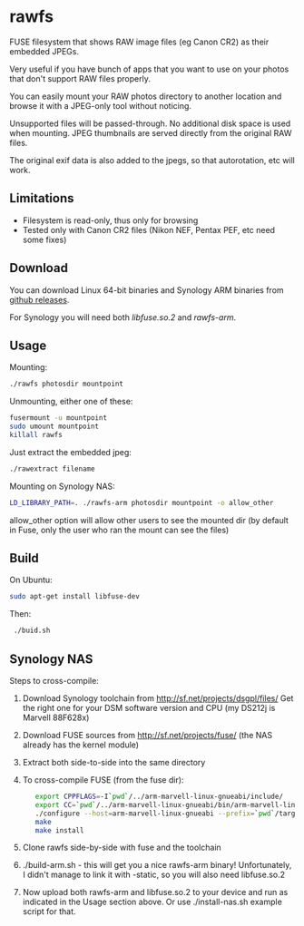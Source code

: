 rawfs
=====

FUSE filesystem that shows RAW image files (eg Canon CR2) as their embedded JPEGs.

Very useful if you have bunch of apps that you want to use on your photos
that don't support RAW files properly.

You can easily mount your RAW photos directory to another location
and browse it with a JPEG-only tool without noticing.

Unsupported files will be passed-through. No additional disk space is used when mounting.
JPEG thumbnails are served directly from the original RAW files.

The original exif data is also added to the jpegs, so that autorotation, etc will work.

Limitations
-----------

* Filesystem is read-only, thus only for browsing
* Tested only with Canon CR2 files (Nikon NEF, Pentax PEF, etc need some fixes)

Download
--------

You can download Linux 64-bit binaries and Synology ARM binaries from [github releases](https://github.com/angryziber/rawfs/releases).

For Synology you will need both *libfuse.so.2* and *rawfs-arm*.

Usage
-----

Mounting:
```bash
./rawfs photosdir mountpoint
```

Unmounting, either one of these:
```bash
fusermount -u mountpoint
sudo umount mountpoint
killall rawfs
```

Just extract the embedded jpeg:
```bash
./rawextract filename
```

Mounting on Synology NAS:
```bash
LD_LIBRARY_PATH=. ./rawfs-arm photosdir mountpoint -o allow_other
```
allow_other option will allow other users to see the mounted dir (by default in Fuse, only the user who ran the mount can see the files)

Build
-----

On Ubuntu:
```bash
sudo apt-get install libfuse-dev
```

Then:
```bash
 ./buid.sh
```

Synology NAS
------------

Steps to cross-compile:

1. Download Synology toolchain from http://sf.net/projects/dsgpl/files/
   Get the right one for your DSM software version and CPU (my DS212j is Marvell 88F628x)
2. Download FUSE sources from http://sf.net/projects/fuse/ (the NAS already has the kernel module)
3. Extract both side-to-side into the same directory
4. To cross-compile FUSE (from the fuse dir):
   ```bash
      export CPPFLAGS=-I`pwd`/../arm-marvell-linux-gnueabi/include/
      export CC=`pwd`/../arm-marvell-linux-gnueabi/bin/arm-marvell-linux-gnueabi-gcc
      ./configure --host=arm-marvell-linux-gnueabi --prefix=`pwd`/target
      make
      make install
   ```

5. Clone rawfs side-by-side with fuse and the toolchain
6. ./build-arm.sh - this will get you a nice rawfs-arm binary! Unfortunately, I didn't manage to link it with -static, so you will also need libfuse.so.2
7. Now upload both rawfs-arm and libfuse.so.2 to your device and run as indicated in the Usage section above.
   Or use ./install-nas.sh example script for that.
